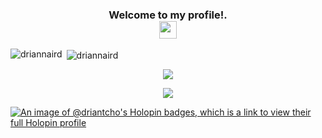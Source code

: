 <h3 align="center">
  Welcome to my profile!.
  <br>
  
  <img src="https://media.giphy.com/media/hvRJCLFzcasrR4ia7z/giphy.gif" width="28">
</h3>


<p><img align="left" src="https://github-readme-stats.vercel.app/api/top-langs?username=driannaird&show_icons=true&locale=en&layout=compact" alt="driannaird" /></p>


<p>&nbsp;<img align="center" src="https://github-readme-stats.vercel.app/api?username=driannaird&show_icons=true&locale=en" alt="driannaird" /></p>


<p align="center">
  <a href="https://github.com/Drian-key/Drian-key"><img src="https://readme-typing-svg.herokuapp.com?color=%2336BCF7&center=true&vCenter=true&lines=Hi+%2C+welcome+to+my+Github+page;I+am+Drian;Interested+Front+end+dev;My+name+is+drian-tcho;I+love+code"></a>
</p>

<p align="center" >  
  <a href="https://github.com/driannaird/github-readme-stats"> 
<img  src="https://github-readme-stats.vercel.app/api?username=driannaird&&show_icons=true&theme=radical"/>
  </a>
  </p>

[![An image of @driantcho's Holopin badges, which is a link to view their full Holopin profile](https://holopin.me/driantcho)](https://holopin.io/@driantcho)
